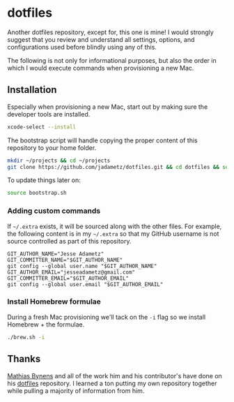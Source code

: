 # dotfiles

Another dotfiles repository, except for, this one is mine! I would strongly suggest that you review and understand all settings, options, and configurations used before blindly using any of this.

The following is not only for informational purposes, but also the order in which I would execute commands when provisioning a new Mac.

## Installation

Especially when provisioning a new Mac, start out by making sure the developer tools are installed.

```sh
xcode-select --install
```

The bootstrap script will handle copying the proper content of this repository to your home folder.

```sh
mkdir ~/projects && cd ~/projects
git clone https://github.com/jadametz/dotfiles.git && cd dotfiles && source bootstrap.sh
```

To update things later on:

```sh
source bootstrap.sh
```

### Adding custom commands

If `~/.extra` exists, it will be sourced along with the other files. For example, the following content is in my `~/.extra` so that my GitHub username is not source controlled as part of this repository.

```shell
GIT_AUTHOR_NAME="Jesse Adametz"
GIT_COMMITTER_NAME="$GIT_AUTHOR_NAME"
git config --global user.name "$GIT_AUTHOR_NAME"
GIT_AUTHOR_EMAIL="jesseadametz@gmail.com"
GIT_COMMITTER_EMAIL="$GIT_AUTHOR_EMAIL"
git config --global user.email "$GIT_AUTHOR_EMAIL"
```

### Install Homebrew formulae

During a fresh Mac provisioning we'll tack on the `-i` flag so we install Homebrew + the formulae.

```sh
./brew.sh -i
```

## Thanks

[Mathias Bynens](https://mathiasbynens.be/) and all of the work him and his contributor's have done on his [dotfiles](https://github.com/mathiasbynens/dotfiles) repository. I learned a ton putting my own repository together while pulling a majority of information from him.
